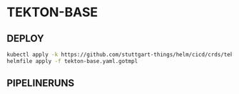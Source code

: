 # TEKTON-BASE

## DEPLOY

```bash
kubectl apply -k https://github.com/stuttgart-things/helm/cicd/crds/tekton?ref=v1.2.1
helmfile apply -f tekton-base.yaml.gotmpl
```

## PIPELINERUNS
